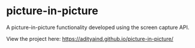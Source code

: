 # picture-in-picture
A picture-in-picture functionality developed using the screen capture API.


View the project here: https://adityaind.github.io/picture-in-picture/
